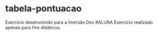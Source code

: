 # tabela-pontuacao

Exercício desenvolvido para a Imersão Dev #ALURA
Exercício realizado apenas para fins didáticos. 
